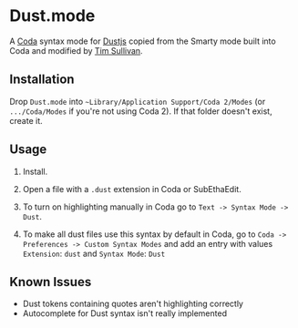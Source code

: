 Dust.mode
=========

A [Coda](http://panic.com/coda) syntax mode for [Dustjs](http://linkedin.github.io/dustjs/)
copied from the Smarty mode built into Coda and modified by [Tim Sullivan](http://github.com/tsullivan).



Installation
------------

Drop `Dust.mode` into `~Library/Application Support/Coda 2/Modes` (or `.../Coda/Modes`
if you're not using Coda 2). If that folder doesn't exist, create it.

 

Usage
-----

 1. Install.

 2. Open a file with a `.dust` extension in Coda or SubEthaEdit.
 
 3. To turn on highlighting manually in Coda go to `Text -> Syntax Mode -> Dust`.
 
 4. To make all dust files use this syntax by default in Coda, go to `Coda -> Preferences -> Custom Syntax Modes` and add an entry with values `Extension`: `dust` and `Syntax Mode`: `Dust`



Known Issues
------------

- Dust tokens containing quotes aren't highlighting correctly
- Autocomplete for Dust syntax isn't really implemented
